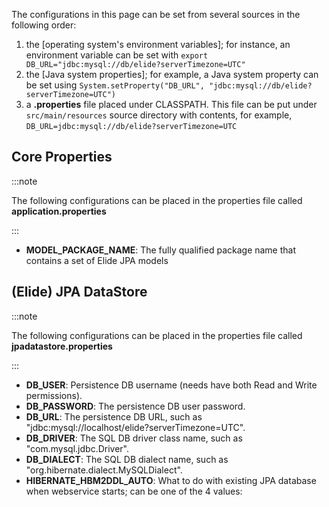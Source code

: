 The configurations in this page can be set from several sources in the following order:

1. the [operating system's environment variables]; for instance, an environment variable can be set with
   `export DB_URL="jdbc:mysql://db/elide?serverTimezone=UTC"`
2. the [Java system properties]; for example, a Java system property can be set using
   `System.setProperty("DB_URL", "jdbc:mysql://db/elide?serverTimezone=UTC")`
3. a **.properties** file placed under CLASSPATH. This file can be put under `src/main/resources` source directory with
   contents, for example, `DB_URL=jdbc:mysql://db/elide?serverTimezone=UTC`

Core Properties
---------------

:::note

The following configurations can be placed in the properties file called **application.properties**

:::

- **MODEL_PACKAGE_NAME**: The fully qualified package name that contains a set of Elide JPA models

(Elide) JPA DataStore
---------------------

:::note

The following configurations can be placed in the properties file called **jpadatastore.properties**

:::

- **DB_USER**: Persistence DB username (needs have both Read and Write permissions).
- **DB_PASSWORD**: The persistence DB user password.
- **DB_URL**: The persistence DB URL, such as "jdbc:mysql://localhost/elide?serverTimezone=UTC".
- **DB_DRIVER**: The SQL DB driver class name, such as "com.mysql.jdbc.Driver".
- **DB_DIALECT**: The SQL DB dialect name, such as "org.hibernate.dialect.MySQLDialect".
- **HIBERNATE_HBM2DDL_AUTO**: What to do with existing JPA database when webservice starts; can be one of the 4 values:

